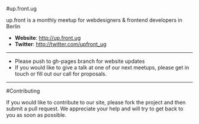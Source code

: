 #up.front.ug

up.front is a monthly meetup
for webdesigners & frontend developers in Berlin

* **Website**: http://up.front.ug
* **Twitter**: http://twitter.com/upfront_ug

---

 - Please push to gh-pages branch for website updates
 - If you would like to give a talk at one of our next meetups, please get in touch or fill out our call for proposals.

---

#Contributing

If you would like to contribute to our site, please fork the project and then submit a pull request. We appreciate your help and will try to get back to you as soon as possible.
